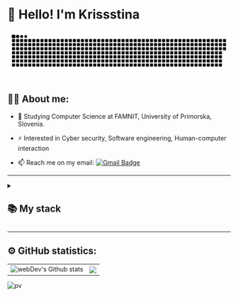 
# 👋 Hello! I'm Krissstina 

<p align="center">
 <img width="600" src="assets/github-snake.svg" alt="snake"/>
</p>

## 👩‍💻 About me:

- :telescope: Studying Computer Science at FAMNIT, University of Primorska, Slovenia.

- :zap: Interested in Cyber security, Software engineering, Human-computer interaction

- :mailbox: Reach me on my email: [![Gmail Badge](https://img.shields.io/badge/-Gmail-red?style=flat&logo=Gmail&logoColor=white)](mailto:kpiyarska@gmail.com)

---

<details align="left">
  <summary><h2><b>📚 My stack</b></h2></summary>
  <p>
    <h3>Languages</h3>
    <img src="https://skillicons.dev/icons?i=c,java,ocaml,javascript,html,css&perline=7" />
    <h3>Frameworks / Tools / Software</h3>
    <img src="https://skillicons.dev/icons?i=figma,linux,git,bootstrap,visualstudio,idea&perline=7" />
    <br>
  </p>
</details>

---

## ⚙️ GitHub statistics:

<table>
  <tr>
    <td>
      <img align="left" src="http://github-readme-streak-stats.herokuapp.com?user=krisssttinaa&theme=dark&background=000000" alt="webDev's Github stats" />
    </td>
    <td>
  <img align="center" src="https://github-readme-stats.vercel.app/api?username=krisssttinaa&count_private=true&show_icons=true&theme=transparent" />
    </td>
  </tr>
</table>

![pv](https://pageview.vercel.app/?github_user=krisssttinaa)

